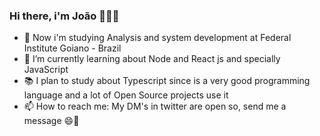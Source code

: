 
### Hi there, i'm João 👋👨‍💻

<!--
**jhonpedro/jhonpedro** is a ✨ _special_ ✨ repository because its `README.md` (this file) appears on your GitHub profile.

Here are some ideas to get you started:

- 🔭 I’m currently working on ...

- 👯 I’m looking to collaborate on ...
- 🤔 I’m looking for help with ...
- 💬 Ask me about ...
-->


- 🏫 Now i'm studying Analysis and system development at Federal Institute Goiano - Brazil
- 🌱 I’m currently learning about Node and React js and specially JavaScript 
- 📚 I plan to study about Typescript since is a very good programming language and a lot of Open Source projects use it
- 📫 How to reach me: My DM's in twitter are open so, send me a message 😄🤜
